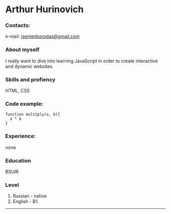 # Arthur Hurinovich

### Contacts:
e-mail: jsemenborodas@gmail.com

### About myself
I really want to dive into learning JavaScript in order to create interactive and dynamic websites.

### Skills and profiency
HTML, CSS

### Code example:
```
function multiply(a, b){
  a * b
}

```
### Experience:
none

### Education
BSUIR
### Level
1. Russian - native
2. English - B1.

****
